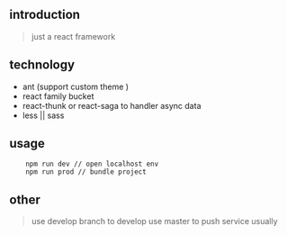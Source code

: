 ## introduction

> just a react framework 

## technology

- ant (support custom theme )
- react family bucket
- react-thunk or react-saga to handler async data
- less || sass 

## usage

```
    npm run dev // open localhost env
    npm run prod // bundle project 
```

## other

> use develop branch to develop 
> use master to push service usually